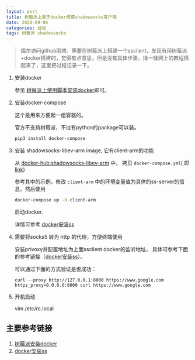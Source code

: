 ```yaml
---
layout: post
title: 树莓派上基于docker搭建shadowsocks客户端
date: 2020-09-06
categories: 经验
tags: 树莓派 shadowsocks
---
```

> 偶尔访问github困难，需要在树莓派上搭建一个ssclient，发现有用树莓派+docker搭建的，觉得有点意思，但是没有具体步骤。揉一揉网上的教程搭起来了，这里把过程记录一下。

1. 安装docker

    参见 [树莓派上使用脚本安装docker](https://yeasy.gitbook.io/docker_practice/install/raspberry-pi#shi-yong-jiao-ben-zi-dong-an-zhuang)即可。

2. 安装docker-compose

    这个是用来方便起一组容器的。

	官方不支持树莓派，不过有python的package可以装。

    ```bash
	pip3 install docker-compose
    ```

3. 安装 shadowsocks-libev-arm image, 它有client-arm的功能
	
    从 [docker-hub:shadowsocks-libev-arm](https://hub.docker.com/r/easypi/shadowsocks-libev-arm) 中，
    拷贝 `docker-compose.yml`(
    即[link](https://github.com/EasyPi/docker-shadowsocks-libev/raw/master/docker-compose.yml))
	
    参考其中的示例，修改 `client-arm` 中的环境变量值为具体的ss-server的信息。然后使用

    ```bash
    docker-compose up -d client-arm
    ```

    启动docker.

    详情可参考 [docker安装ss](http://tiven.wang/articles/setup-shadowsocks-proxy-using-docker/)

4. 需要将socks5 转为 http 的代理，方便终端使用

	安装privoxy并配置地址为上面ssclient docker的监听地址，
    具体可参考下面的参考链接（[docker安装ss](http://tiven.wang/articles/setup-shadowsocks-proxy-using-docker/)）。

    可以通过下面的方式验证是否成功：

    ```
	curl --proxy http://127.0.0.1:8000 https://www.google.com
	https_proxy=0.0.0.0:8000 curl https://www.google.com
    ```

5. 开机启动

	vim /etc/rc.local

## 主要参考链接
1. [树莓派安装docker](https://yeasy.gitbook.io/docker_practice/install/raspberry-pi#shi-yong-jiao-ben-zi-dong-an-zhuang)
2. [docker安装ss](http://tiven.wang/articles/setup-shadowsocks-proxy-using-docker/)
